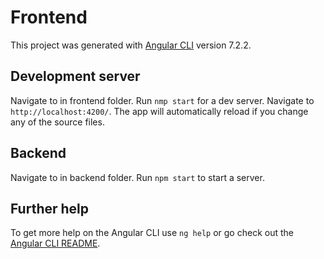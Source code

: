 # Frontend

This project was generated with [Angular CLI](https://github.com/angular/angular-cli) version 7.2.2.

## Development server

Navigate to in frontend folder. Run `nmp start` for a dev server. Navigate to `http://localhost:4200/`. The app will automatically reload if you change any of the source files.

## Backend

Navigate to in backend folder. Run `npm start` to start a server.

## Further help

To get more help on the Angular CLI use `ng help` or go check out the [Angular CLI README](https://github.com/angular/angular-cli/blob/master/README.md).